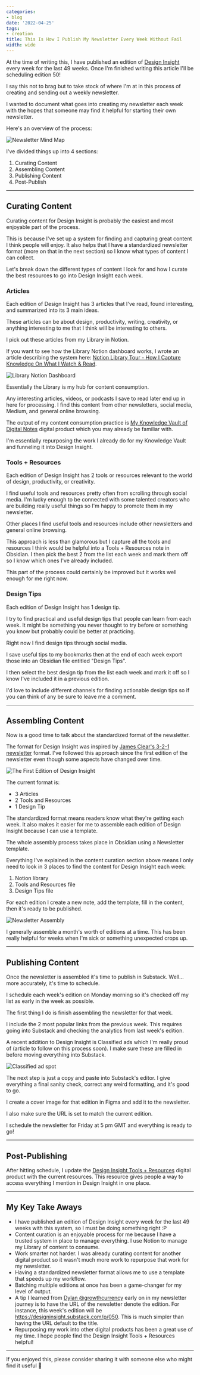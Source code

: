 ```yaml
---
categories:
- blog
date: '2022-04-25'
tags:
- creation
title: This Is How I Publish My Newsletter Every Week Without Fail
width: wide
---
```


At the time of writing this, I have published an edition of [Design Insight](https://designinsight.substack.com/) every week for the last 49 weeks. Once I'm finished writing this article I'll be scheduling edition 50!

I say this not to brag but to take stock of where I'm at in this process of creating and sending out a weekly newsletter.

I wanted to document what goes into creating my newsletter each week with the hopes that someone may find it helpful for starting their own newsletter.

Here's an overview of the process:

![Newsletter Mind Map](/assets/images/2022/MXB22015/newsletter-mind-map.png)

I've divided things up into 4 sections:

1. Curating Content
2. Assembling Content
3. Publishing Content
4. Post-Publish

---

## Curating Content

Curating content for Design Insight is probably the easiest and most enjoyable part of the process.

This is because I've set up a system for finding and capturing great content I think people will enjoy. It also helps that I have a standardized newsletter format (more on that in the next section) so I know what types of content I can collect.

Let's break down the different types of content I look for and how I curate the best resources to go into Design Insight each week.

### Articles

Each edition of Design Insight has 3 articles that I've read, found interesting, and summarized into its 3 main ideas.

These articles can be about design, productivity, writing, creativity, or anything interesting to me that I think will be interesting to others.

I pick out these articles from my Library in Notion. 

If you want to see how the Library Notion dashboard works, I wrote an article describing the system here: [Notion Library Tour - How I Capture Knowledge On What I Watch & Read](/notion-library-tour). 

![Library Notion Dashboard](/assets/images/2022/MXB22015/notion-dashboard.png)

Essentially the Library is my hub for content consumption. 

Any interesting articles, videos, or podcasts I save to read later end up in here for processing. I find this content from other newsletters, social media, Medium, and general online browsing.

The output of my content consumption practice is [My Knowledge Vault of Digital Notes](/knowledge-vault-digital-notes) digital product which you may already be familiar with.

I'm essentially repurposing the work I already do for my Knowledge Vault and funneling it into Design Insight.

### Tools + Resources

Each edition of Design Insight has 2 tools or resources relevant to the world of design, productivity, or creativity.

I find useful tools and resources pretty often from scrolling through social media. I'm lucky enough to be connected with some talented creators who are building really useful things so I'm happy to promote them in my newsletter.

Other places I find useful tools and resources include other newsletters and general online browsing.

This approach is less than glamorous but I capture all the tools and resources I think would be helpful into a Tools + Resources note in Obsidian. I then pick the best 2 from the list each week and mark them off so I know which ones I've already included.

This part of the process could certainly be improved but it works well enough for me right now.

### Design Tips

Each edition of Design Insight has 1 design tip.

I try to find practical and useful design tips that people can learn from each week. It might be something you never thought to try before or something you know but probably could be better at practicing.

Right now I find design tips through social media. 

I save useful tips to my bookmarks then at the end of each week export those into an Obsidian file entitled "Design Tips". 

I then select the best design tip from the list each week and mark it off so I know I've included it in a previous edition.

I'd love to include different channels for finding actionable design tips so if you can think of any be sure to leave me a comment.

---

## Assembling Content

Now is a good time to talk about the standardized format of the newsletter.

The format for Design Insight was inspired by [James Clear's 3-2-1 newsletter](https://jamesclear.com/3-2-1) format. I've followed this approach since the first edition of the newsletter even though some aspects have changed over time.

![The First Edition of Design Insight](/assets/images/2022/MXB22015/design-insight-1.png)

The current format is:

- 3 Articles
- 2 Tools and Resources
- 1 Design Tip

The standardized format means readers know what they're getting each week. It also makes it easier for me to assemble each edition of Design Insight because I can use a template.

The whole assembly process takes place in Obsidian using a Newsletter template.

Everything I've explained in the content curation section above means I only need to look in 3 places to find the content for Design Insight each week:

1. Notion library
2. Tools and Resources file
3. Design Tips file

For each edition I create a new note, add the template, fill in the content, then it's ready to be published. 

![Newsletter Assembly](/assets/images/2022/MXB22015/newsletter-assembly.png)

I generally assemble a month's worth of editions at a time. This has been really helpful for weeks when I'm sick or something unexpected crops up.

---

## Publishing Content

Once the newsletter is assembled it's time to publish in Substack. Well... more accurately, it's time to schedule.

I schedule each week's edition on Monday morning so it's checked off my list as early in the week as possible.

The first thing I do is finish assembling the newsletter for that week. 

I include the 2 most popular links from the previous week. This requires going into Substack and checking the analytics from last week's edition.

A recent addition to Design Insight is Classified ads which I'm really proud of (article to follow on this process soon). I make sure these are filled in before moving everything into Substack.

![Classified ad spot](/assets/images/2022/MXB22015/classified-ad.png)

The next step is just a copy and paste into Substack's editor. I give everything a final sanity check, correct any weird formatting, and it's good to go.

I create a cover image for that edition in Figma and add it to the newsletter.

I also make sure the URL is set to match the current edition.

I schedule the newsletter for Friday at 5 pm GMT and everything is ready to go!

---

## Post-Publishing

After hitting schedule, I update the [Design Insight Tools + Resources](/design-insight-tools) digital product with the current resources. This resource gives people a way to access everything I mention in Design Insight in one place.

---

## My Key Take Aways

- I have published an edition of Design Insight every week for the last 49 weeks with this system, so I must be doing something right :P
- Content curation is an enjoyable process for me because I have a trusted system in place to manage everything. I use Notion to manage my Library of content to consume.
- Work smarter not harder. I was already curating content for another digital product so it wasn't much more work to repurpose that work for my newsletter.
- Having a standardized newsletter format allows me to use a template that speeds up my workflow.
- Batching multiple editions at once has been a game-changer for my level of output. 
- A tip I learned from [Dylan @growthcurrency](https://twitter.com/growthcurrency) early on in my newsletter journey is to have the URL of the newsletter denote the edition. For instance, this week's edition will be https://designinsight.substack.com/p/050. This is much simpler than having the URL default to the title.
- Repurposing my work into other digital products has been a great use of my time. I hope people find the Design Insight Tools + Resources helpful!

---

If you enjoyed this, please consider sharing it with someone else who might find it useful 🤗